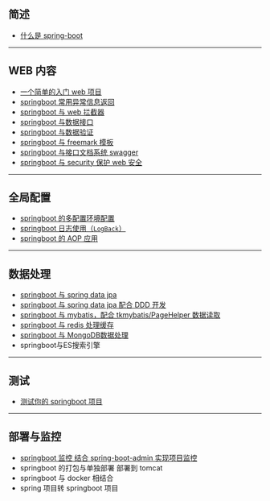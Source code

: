 

## 简述
- [什么是 spring-boot](./note/1.what-is-spring-boot.md)

---

## WEB 内容
- [一个简单的入门 web 项目](./note/web-a-simple-web-example.md)
- [springboot 常用异常信息返回](./note/web-usage-controller-advice.md)
- [springboot 与 web 拦截器](./note/web-interceptor.md)
- [springboot 与数据接口](./note/web-json-controller.md)
- [springboot 与数据验证](./note/web-validate.md)
- [springboot 与 freemark 模板](./note/web-freemarker.md)
- [springboot 与接口文档系统 swagger](./note/web-swagger2.md)
- [springboot 与 security 保护 web 安全](./note/web-security.md)

---

## 全局配置
- [springboot 的多配置环境配置](./note/globle-profiles.md)
- [springboot 日志使用（`LogBack`）](./note/globle-log-logback.md)
- [springboot 的 AOP 应用](./note/spring-boot-aop.md)

---

## 数据处理
- [springboot 与 spring data jpa](./note/spring-boot-data-jpa-simple.md)
- [springboot 与 spring data jpa 配合 DDD 开发](./note/spring-boot-data-jpa-with-DDD.md)
- [springboot 与 mybatis，配合 tkmybatis/PageHelper 数据读取](./note/spring-boot-data-mybatis.md)
- [springboot 与 redis 处理缓存](./note/spring-boot-data-redis.md)
- [springboot 与 MongoDB数据处理](./note/spring-boot-data-jpa-mongo.md)
- springboot与ES搜索引擎

---

## 测试
- [测试你的 springboot 项目](./note/spring-boot-test.md)

---

## 部署与监控
- [springboot 监控 结合 spring-boot-admin 实现项目监控](./note/global-admin.md)
- springboot 的打包与单独部署 部署到 tomcat
- springboot 与 docker 相结合
- spring 项目转 springboot 项目
